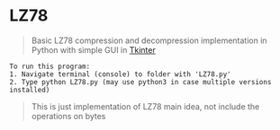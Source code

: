# LZ78

> Basic LZ78 compression and decompression implementation in Python with simple GUI in 
[Tkinter](https://wiki.python.org/moin/TkInter "Python wiki")

```
To run this program:
1. Navigate terminal (console) to folder with 'LZ78.py'
2. Type python LZ78.py (may use python3 in case multiple versions installed)
```

 >This is just implementation of LZ78 main idea, not include the operations on bytes 